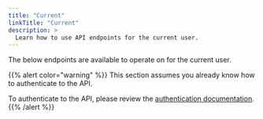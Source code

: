 ```yaml
---
title: "Current"
linkTitle: "Current"
description: >
  Learn how to use API endpoints for the current user.
---
```


The below endpoints are available to operate on for the current user.

{{% alert color="warning" %}}
This section assumes you already know how to authenticate to the API.

To authenticate to the API, please review the [authentication documentation](/docs/reference/api/authentication/).
{{% /alert %}}
